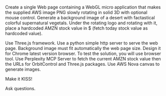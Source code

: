 Create a single Web page containing a WebGL micro application that makes the supplied AWS image PNG slowly rotating in solid 3D with optional mouse control. Generate a background image of a desert with factastical colorful supernatural vegetals. Under the rotating logo and rotating with it, place a hardcoded AMZN stock value in $ (fetch today stock value as hardcoded value).

Use Three.js framework. Use a python simple http server to serve the web page. Background image must fit automatically the web page size. Design it for Chrome latest version browser.
To test the solution, you will use browser tool. Use Perplexity MCP Server to fetch the current AMZN stock value then the URLs for OrbitControl and Three.js packages. Use AWS Nova canvas to generate images.

Make it KISS!

Ask questions.